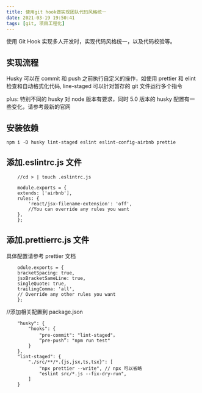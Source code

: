 ```yaml
---
title: 使用git hook做实现团队代码风格统一
date: 2021-03-19 19:50:41
tags: [git, 项目工程化]
---
```


使用 Git Hook 实现多人开发时，实现代码风格统一，以及代码校验等。

<!--more-->

## 实现流程

Husky 可以在 commit 和 push 之前执行自定义的操作，如使用 prettier 和 elint 检查和自动格式化代码, line-staged 可以针对暂存的 git 文件运行多个指令

plus: 特别不同的 husky 对 node 版本有要求，同时 5.0 版本的 husky 配置有一些变化，请参考最新的官网

## 安装依赖

```
npm i -D husky lint-staged eslint eslint-config-airbnb prettie
```

## 添加.eslintrc.js 文件

```
    //cd > | touch .eslintrc.js

    module.exports = {
    extends: ['airbnb'],
    rules: {
        'react/jsx-filename-extension': 'off',
        //You can override any rules you want
    },
    };
```

## 添加.prettierrc.js 文件

具体配置请参考 prettier 文档

```
    odule.exports = {
    bracketSpacing: true,
    jsxBracketSameLine: true,
    singleQuote: true,
    trailingComma: 'all',
    // Override any other rules you want
    };
```

//添加相关配置到 package.json

```
    "husky": {
        "hooks": {
            "pre-commit": "lint-staged"，
            “pre-push”: "npm run test"
        }
    },
    "lint-staged": {
        "./src/**/*.{js,jsx,ts,tsx}": [
            "npx prettier --write", // npx 可以省略
            "eslint src/*.js --fix-dry-run",
        ]
    }
```
